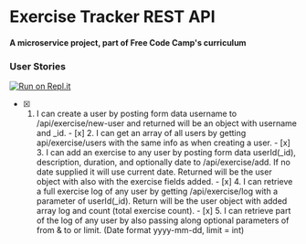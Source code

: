 # Exercise Tracker REST API

#### A microservice project, part of Free Code Camp's curriculum

### User Stories

[![Run on Repl.it](https://repl.it/badge/github/freeCodeCamp/boilerplate-project-exercisetracker)](https://repl.it/github/freeCodeCamp/boilerplate-project-exercisetracker)

- [x] 1. I can create a user by posting form data username to /api/exercise/new-user and returned will be an object with username and \_id. - [x] 2. I can get an array of all users by getting api/exercise/users with the same info as when creating a user. - [x] 3. I can add an exercise to any user by posting form data userId(\_id), description, duration, and optionally date to /api/exercise/add. If no date supplied it will use current date. Returned will be the user object with also with the exercise fields added. - [x] 4. I can retrieve a full exercise log of any user by getting /api/exercise/log with a parameter of userId(\_id). Return will be the user object with added array log and count (total exercise count). - [x] 5. I can retrieve part of the log of any user by also passing along optional parameters of from & to or limit. (Date format yyyy-mm-dd, limit = int)
